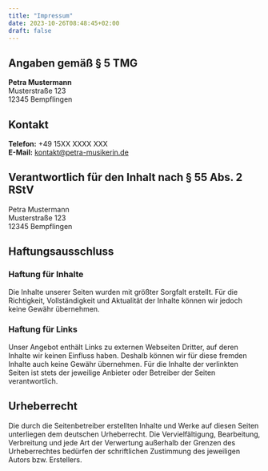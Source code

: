 ```yaml
---
title: "Impressum"
date: 2023-10-26T08:48:45+02:00
draft: false
---
```


## Angaben gemäß § 5 TMG

**Petra Mustermann**  
Musterstraße 123  
12345 Bempflingen

## Kontakt

**Telefon:** +49 15XX XXXX XXX  
**E-Mail:** kontakt@petra-musikerin.de

## Verantwortlich für den Inhalt nach § 55 Abs. 2 RStV

Petra Mustermann  
Musterstraße 123  
12345 Bempflingen

## Haftungsausschluss

### Haftung für Inhalte

Die Inhalte unserer Seiten wurden mit größter Sorgfalt erstellt. Für die Richtigkeit, Vollständigkeit und Aktualität der Inhalte können wir jedoch keine Gewähr übernehmen.

### Haftung für Links

Unser Angebot enthält Links zu externen Webseiten Dritter, auf deren Inhalte wir keinen Einfluss haben. Deshalb können wir für diese fremden Inhalte auch keine Gewähr übernehmen. Für die Inhalte der verlinkten Seiten ist stets der jeweilige Anbieter oder Betreiber der Seiten verantwortlich.

## Urheberrecht

Die durch die Seitenbetreiber erstellten Inhalte und Werke auf diesen Seiten unterliegen dem deutschen Urheberrecht. Die Vervielfältigung, Bearbeitung, Verbreitung und jede Art der Verwertung außerhalb der Grenzen des Urheberrechtes bedürfen der schriftlichen Zustimmung des jeweiligen Autors bzw. Erstellers.